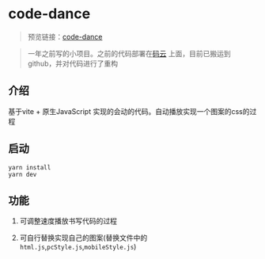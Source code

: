# code-dance

> 预览链接：[code-dance](http://101.34.105.102:3324/codedance/index.html)

> 一年之前写的小项目。之前的代码部署在[码云](https://gitee.com/vino-wang/airplane) 上面，目前已搬运到github，并对代码进行了重构

## 介绍

基于vite + 原生JavaScript 实现的会动的代码。自动播放实现一个图案的css的过程

## 启动

```shell
yarn install 
yarn dev
```

## 功能

1. 可调整速度播放书写代码的过程

2. 可自行替换实现自己的图案(替换文件中的`html.js`,`pcStyle.js`,`mobileStyle.js`)
    